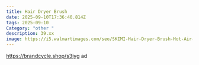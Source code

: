 ```yaml
---
title: Hair Dryer Brush
date: 2025-09-10T17:36:40.814Z
tags: 2025-09-10
Category: "other "
description: 39.xx
image: https://i5.walmartimages.com/seo/SKIMI-Hair-Dryer-Brush-Hot-Air-Brush-Blow-Dryer-Brush-with-Tool-Set-for-Straightening-Drying-Curling_2ccbc2e4-633f-42e0-8a5f-41cd80361eb8.506e10ce82fcf26e54b46d2bb81b1f3b.jpeg?odnHeight=573&odnWidth=573&odnBg=FFFFFF
---
```

https://brandcycle.shop/s3iyg  ad